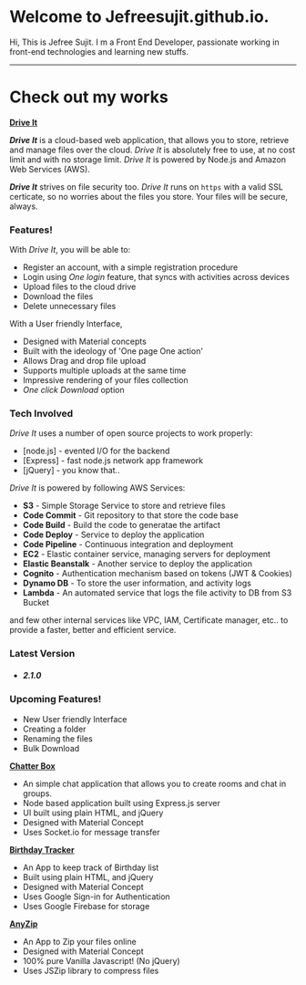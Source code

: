 # Welcome to Jefreesujit.github.io.
Hi, This is Jefree Sujit. I m a Front End Developer, passionate working in front-end technologies and learning new stuffs. 

----

# Check out my works

[**Drive It**](https://driveit.us-west-2.elasticbeanstalk.com)

***Drive It*** is a cloud-based web application, that allows you to store, retrieve and manage files over the cloud. *Drive It* is absolutely free to use, at no cost limit and with no storage limit. *Drive It* is powered by Node.js and Amazon Web Services (AWS).

***Drive It*** strives on file security too. *Drive It* runs on ```https``` with a valid SSL certicate, so no worries about the files you store. Your files will be secure, always.

### Features!
With *Drive It*, you will be able to:
  - Register an account, with a simple registration procedure
  - Login using *One login* feature, that syncs with activities across devices
  - Upload files to the cloud drive
  - Download the files
  - Delete unnecessary files

With a User friendly Interface,
- Designed with Material concepts
- Built with the ideology of 'One page One action'
- Allows Drag and drop file upload
- Supports multiple uploads at the same time
- Impressive rendering of your files collection
- *One click Download* option

### Tech Involved

*Drive It* uses a number of open source projects to work properly:
* [node.js] - evented I/O for the backend
* [Express] - fast node.js network app framework
* [jQuery] - you know that..

*Drive It* is powered by following AWS Services:

* **S3** - Simple Storage Service to store and retrieve files
* **Code Commit** - Git repository to that store the code base
* **Code Build** - Build the code to generatae the artifact
* **Code Deploy** - Service to deploy the application
* **Code Pipeline** - Continuous integration and deployment
* **EC2** - Elastic container service, managing servers for deployment
* **Elastic Beanstalk** - Another service to deploy the application
* **Cognito** - Authentication mechanism based on tokens (JWT & Cookies)
* **Dynamo DB** - To store the user information, and activity logs
* **Lambda** - An automated service that logs the file activity to DB from S3 Bucket

and few other internal services like VPC, IAM, Certificate manager, etc.. to provide a faster, better and efficient service.

### Latest Version
- ##### 2.1.0 

### Upcoming Features!
  - New User friendly Interface
  - Creating a folder
  - Renaming the files
  - Bulk Download


[**Chatter Box**](https://mychatterbox.herokuapp.com/)

* An simple chat application that allows you to create rooms and chat in groups.
* Node based application built using Express.js server
* UI built using plain HTML, and jQuery
* Designed with Material Concept
* Uses Socket.io for message transfer


[**Birthday Tracker**](http://jefreesujit.github.io/birthdaytracker/public/)

* An App to keep track of Birthday list
* Built using plain HTML, and jQuery
* Designed with Material Concept
* Uses Google Sign-in for Authentication
* Uses Google Firebase for storage


[**AnyZip**](http://jefreesujit.github.io/anyzip/)

* An App to Zip your files online
* Designed with Material Concept
* 100% pure Vanilla Javascript! (No jQuery)
* Uses JSZip library to compress files
